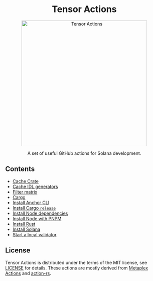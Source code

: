 <h1 align="center">
  Tensor Actions
</h1>
<p align="center">
  <img width="400" alt="Tensor Actions" src="https://github.com/tensor-hq/actions/assets/729235/bce956b0-3aab-4b40-96bd-14e1d4da585d" />
</p>
<p align="center">
  A set of useful GitHub actions for Solana development.
</p>

## Contents

- [Cache Crate](./buildjet-cache-crate)
- [Cache IDL generators](./buildjet-cache-idl-generators)
- [Filter matrix](./filter-matrix)
- [Cargo](./cargo)
- [Install Anchor CLI](./install-anchor-cli)
- [Install Cargo `release`](./install-cargo-release)
- [Install Node dependencies](./install-node-dependencies)
- [Install Node with PNPM](./install-node-with-pnpm)
- [Install Rust](./install-rust)
- [Install Solana](./install-solana)
- [Start a local validator](./start-validator)

## License

Tensor Actions is distributed under the terms of the MIT license, see [LICENSE](./LICENSE) for details. These actions are mostly derived from [Metaplex Actions](https://github.com/metaplex-foundation/actions) and [action-rs](https://github.com/actions-rs).
